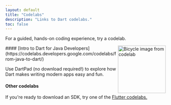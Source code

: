 ```yaml
---
layout: default
title: "Codelabs"
description: "Links to Dart codelabs."
toc: false
---
```


For a guided, hands-on coding experience, try a codelab.

<img src="{{site.webdev}}/codelabs/images/from-java-to-dart.png" width="150px" alt="Bicycle image from codelab" align="right">
#### [Intro to Dart for Java Developers](https://codelabs.developers.google.com/codelabs/from-java-to-dart/)


Use DartPad (no download required!) to explore how
Dart makes writing modern apps easy and fun.

#### Other codelabs

If you're ready to download an SDK, try one of the
[Flutter codelabs.]({{site.flutter}}/codelabs)

